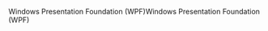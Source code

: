 <span data-ttu-id="cbe4d-101">Windows Presentation Foundation (WPF)</span><span class="sxs-lookup"><span data-stu-id="cbe4d-101">Windows Presentation Foundation (WPF)</span></span>